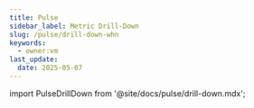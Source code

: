 ```yaml
---
title: Pulse
sidebar_label: Metric Drill-Down
slug: /pulse/drill-down-whn
keywords:
  - owner:vm
last_update:
  date: 2025-05-07
---
```


import PulseDrillDown from '@site/docs/pulse/drill-down.mdx';
 
<PulseDrillDown />
